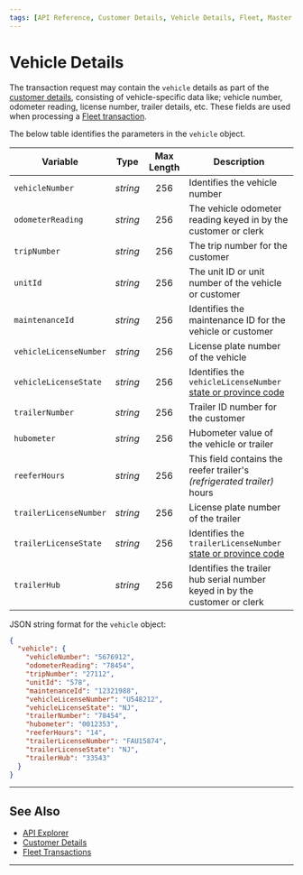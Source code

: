 ```yaml
---
tags: [API Reference, Customer Details, Vehicle Details, Fleet, Master Data]
---
```


# Vehicle Details

The transaction request may contain the `vehicle` details as part of the [customer details](?path=docs/Resources/Master-Data/Customer-Details.md), consisting of vehicle-specific data like; vehicle number, odometer reading, license number, trailer details, etc. These fields are used when processing a [Fleet transaction](?path=docs/Resources/Guides/Payment-Sources/Fleet/Fleet.md).

<!--
type: tab
titles: vehicle, JSON Example 
-->

The below table identifies the parameters in the `vehicle` object.

| Variable | Type | Max Length | Description |
| ----- | :-----: | :-----: | ----- |
| `vehicleNumber` | *string* | 256 | Identifies the vehicle number |
| `odometerReading` | *string* | 256 | The vehicle odometer reading keyed in by the customer or clerk |
| `tripNumber` | *string* | 256 | The trip number for the customer |
| `unitId` | *string* | 256 | The unit ID or unit number of the vehicle or customer |
| `maintenanceId` | *string* | 256 | Identifies the maintenance ID for the vehicle or customer |
| `vehicleLicenseNumber` | *string* | 256 | License plate number of the vehicle |
| `vehicleLicenseState` | *string* | 256 | Identifies the `vehicleLicenseNumber` [state or province code](?path=docs/Resources/Master-Data/State-Code.md) |
| `trailerNumber` | *string* | 256 | Trailer ID number for the customer |
| `hubometer` | *string* | 256 | Hubometer value of the vehicle or trailer |
| `reeferHours` | *string* | 256 | This field contains the reefer trailer's *(refrigerated trailer)* hours |
| `trailerLicenseNumber` | *string* | 256 | License plate number of the trailer |
| `trailerLicenseState` | *string* | 256 | Identifies the `trailerLicenseNumber` [state or province code](?path=docs/Resources/Master-Data/State-Code.md) |
| `trailerHub` | *string* | 256 | Identifies the trailer hub serial number keyed in by the customer or clerk |

<!--
type: tab
-->

JSON string format for the `vehicle` object:

```json
{
  "vehicle": {
    "vehicleNumber": "5676912",
    "odometerReading": "78454",
    "tripNumber": "27112",
    "unitId": "578",
    "maintenanceId": "12321988",
    "vehicleLicenseNumber": "U548212",
    "vehicleLicenseState": "NJ",
    "trailerNumber": "78454",
    "hubometer": "0012353",
    "reeferHours": "14",
    "trailerLicenseNumber": "FAU15874",
    "trailerLicenseState": "NJ",
    "trailerHub": "33543"
  }
}
```

<!-- type: tab-end -->

---

## See Also

- [API Explorer](../api/?type=post&path=/payments/v1/charges)
- [Customer Details](?path=docs/Resources/Master-Data/Customer-Details.md)
- [Fleet Transactions](?path=docs/Resources/Guides/Payment-Sources/Fleet/Fleet.md)

---
